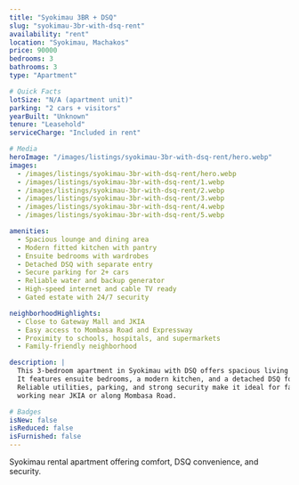 ```yaml
---
title: "Syokimau 3BR + DSQ"
slug: "syokimau-3br-with-dsq-rent"
availability: "rent"
location: "Syokimau, Machakos"
price: 90000
bedrooms: 3
bathrooms: 3
type: "Apartment"

# Quick Facts
lotSize: "N/A (apartment unit)"
parking: "2 cars + visitors"
yearBuilt: "Unknown"
tenure: "Leasehold"
serviceCharge: "Included in rent"

# Media
heroImage: "/images/listings/syokimau-3br-with-dsq-rent/hero.webp"
images:
  - /images/listings/syokimau-3br-with-dsq-rent/hero.webp
  - /images/listings/syokimau-3br-with-dsq-rent/1.webp
  - /images/listings/syokimau-3br-with-dsq-rent/2.webp
  - /images/listings/syokimau-3br-with-dsq-rent/3.webp
  - /images/listings/syokimau-3br-with-dsq-rent/4.webp
  - /images/listings/syokimau-3br-with-dsq-rent/5.webp

amenities:
  - Spacious lounge and dining area
  - Modern fitted kitchen with pantry
  - Ensuite bedrooms with wardrobes
  - Detached DSQ with separate entry
  - Secure parking for 2+ cars
  - Reliable water and backup generator
  - High-speed internet and cable TV ready
  - Gated estate with 24/7 security

neighborhoodHighlights:
  - Close to Gateway Mall and JKIA
  - Easy access to Mombasa Road and Expressway
  - Proximity to schools, hospitals, and supermarkets
  - Family-friendly neighborhood

description: |
  This 3-bedroom apartment in Syokimau with DSQ offers spacious living in a secure estate.
  It features ensuite bedrooms, a modern kitchen, and a detached DSQ for convenience.
  Reliable utilities, parking, and strong security make it ideal for families and professionals
  working near JKIA or along Mombasa Road.

# Badges
isNew: false
isReduced: false
isFurnished: false
---
```

Syokimau rental apartment offering comfort, DSQ convenience, and security.
